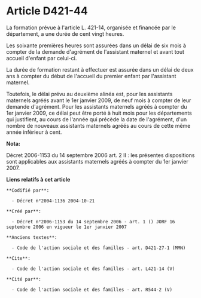 # Article D421-44

La formation prévue à l'article L. 421-14, organisée et financée par le département, a une durée de cent vingt heures. 

Les soixante premières heures sont assurées dans un délai de six mois à compter de la demande d'agrément de l'assistant
maternel et avant tout accueil d'enfant par celui-ci. 

La durée de formation restant à effectuer est assurée dans un délai de deux ans à compter du début de l'accueil du premier
enfant par l'assistant maternel. 

Toutefois, le délai prévu au deuxième alinéa est, pour les assistants maternels agréés avant le 1er janvier 2009, de neuf
mois à compter de leur demande d'agrément. Pour les assistants maternels agréés à compter du 1er janvier 2009, ce délai peut
être porté à huit mois pour les départements qui justifient, au cours de l'année qui précède la date de l'agrément, d'un
nombre de nouveaux assistants maternels agréés au cours de cette même année inférieur à cent.

**Nota:**

Décret 2006-1153 du 14 septembre 2006 art. 2 II : les présentes dispositions sont applicables aux assistants maternels agréés
à compter du 1er janvier 2007.

**Liens relatifs à cet article**

	**Codifié par**:

	  - Décret n°2004-1136 2004-10-21

	**Créé par**:

	  - Décret n°2006-1153 du 14 septembre 2006 - art. 1 () JORF 16 septembre 2006 en vigueur le 1er janvier 2007

	**Anciens textes**:

	  - Code de l'action sociale et des familles - art. D421-27-1 (MMN)

	**Cite**:

	  - Code de l'action sociale et des familles - art. L421-14 (V)

	**Cité par**:

	  - Code de l'action sociale et des familles - art. R544-2 (V)
